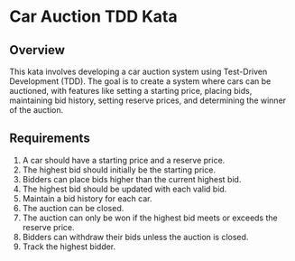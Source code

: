 # Car Auction TDD Kata

## Overview

This kata involves developing a car auction system using Test-Driven Development (TDD). The goal is to create a system where cars can be auctioned, with features like setting a starting price, placing bids, maintaining bid history, setting reserve prices, and determining the winner of the auction.

## Requirements

1. A car should have a starting price and a reserve price.
2. The highest bid should initially be the starting price.
3. Bidders can place bids higher than the current highest bid.
4. The highest bid should be updated with each valid bid.
5. Maintain a bid history for each car.
6. The auction can be closed.
7. The auction can only be won if the highest bid meets or exceeds the reserve price.
8. Bidders can withdraw their bids unless the auction is closed.
9. Track the highest bidder.